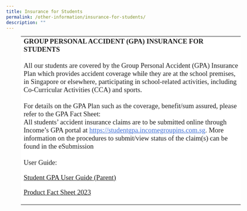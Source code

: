 ```yaml
---
title: Insurance for Students
permalink: /other-information/insurance-for-students/
description: ""
---
```

<table style="color: rgb(34, 34, 34); font-family: Calibri; font-size: 14.6667px; font-style: normal; font-variant-ligatures: normal; font-variant-caps: normal; font-weight: 400; letter-spacing: normal; orphans: 2; text-align: start; text-transform: none; white-space: normal; widows: 2; word-spacing: 0px; -webkit-text-stroke-width: 0px; background-color: rgb(255, 255, 255); text-decoration-thickness: initial; text-decoration-style: initial; text-decoration-color: initial; width: 448.6pt; margin-left: 30.2pt;" width="747"><colgroup><col style="width: 448.6pt;" width="747"></colgroup><tbody><tr><td style="margin: 2pt 0px 0px;"><span style="font-size: 14pt;"><b>GROUP PERSONAL ACCIDENT (GPA) INSURANCE FOR STUDENTS</b><div><font face="Times New Roman">&nbsp;</font></div><div><font face="Calibri">All our students are covered by the Group Personal Accident (GPA) Insurance Plan which provides accident coverage while they are at the school premises, in Singapore or elsewhere, participating in school-related activities, including Co-Curricular Activities (CCA) and sports.</font></div><div><font face="Times New Roman">&nbsp;</font></div><div><font face="Calibri">For details on the GPA Plan such as the coverage, benefit/sum assured, please refer to the GPA Fact Sheet:</font></div><div><font color="#484848" face="Times New Roman"></font></div><div><font face="Calibri">All students’ accident insurance claims are to be submitted online through Income’s GPA portal at <a style="color: rgb(17, 85, 204);" data-saferedirecturl="https://www.google.com/url?q=https://studentgpa.incomegroupins.com.sg/&amp;source=gmail&amp;ust=1680659514350000&amp;usg=AOvVaw2P-tR9pHGVxTcSBxyAcgvR" target="_blank" href="https://studentgpa.incomegroupins.com.sg/"><font color="#4372D6"><u>https://studentgpa.incomegroupins.com.sg</u></font></a><font color="#484848">.<span>&nbsp;</span></font>More information on the procedures to submit/view status of the claim(s) can be found in the eSubmission <br><br>User Guide:<br>
	
[Student GPA User Guide (Parent)](/files/student%20gpa%20user%20guide%20parent.pdf)
	
[Product Fact Sheet 2023](/files/product%20fact%20sheet%20year%202023.pdf)
	</font></div></span></td></tr></tbody></table>